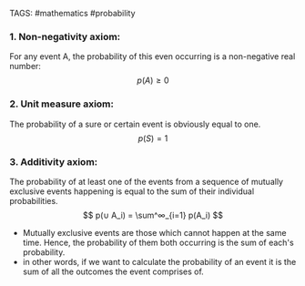 TAGS: #mathematics #probability 

### 1. Non-negativity axiom:
For any event A, the probability of this even occurring is a non-negative real number:
$$
p(A) ≥ 0
$$
### 2. Unit measure axiom:
The probability of a sure or certain event is obviously equal to one.
$$p(S) = 1$$
### 3. Additivity axiom:
The probability of at least one of the events from a sequence of mutually exclusive events happening is equal to the sum of their individual probabilities.
$$
p(∪ A_i) = \sum^∞_{i=1} p(A_i)
$$

- Mutually exclusive events are those which cannot happen at the same time. Hence, the probability of them both occurring is the sum of each's probability. 
- in other words, if we want to calculate the probability of an event it is the sum of all the outcomes the event comprises of. 

